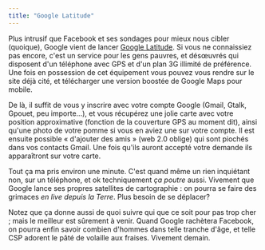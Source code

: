 ```yaml
---
title: "Google Latitude"
---
```


Plus intrusif que Facebook et ses sondages pour mieux nous cibler (quoique),
Google vient de lancer [Google
Latitude](http://www.google.com/latitude/intro.html). Si vous ne connaissiez
pas encore, c'est un service pour les gens pauvres, et désœuvrés qui disposent
d'un téléphone avec GPS et d'un plan 3G illimité de préférence. Une fois en
possession de cet équipement vous pouvez vous rendre sur le site déjà cité, et
télécharger une version boostée de Google Maps pour mobile.

De là, il suffit de vous y inscrire avec votre compte Google (Gmail, Gtalk,
Gpouet, peu importe...), et vous récupérez une jolie carte avec votre position
approximative (fonction de la couverture GPS au moment dit), ainsi qu'une
photo de votre pomme si vous en aviez une sur votre compte. Il est ensuite
possible « d'ajouter des amis » (web 2.0 oblige) qui sont piochés dans vos
contacts Gmail. Une fois qu'ils auront accepté votre demande ils apparaîtront
sur votre carte.

Tout ça ma pris environ une minute. C'est quand même un rien inquiétant non,
sur un téléphone, et ok techniquement _ça poutre_ aussi. Vivement que Google
lance ses propres satellites de cartographie : on pourra se faire des grimaces
_en live depuis la Terre_. Plus besoin de se déplacer?

Notez que ça donne aussi de quoi suivre qui que ce soit pour pas trop cher ;
mais le meilleur est sûrement à venir. Quand Google rachètera Facebook, on
pourra enfin savoir combien d'hommes dans telle tranche d'âge, et telle CSP
adorent le pâté de volaille aux fraises. Vivement demain.

